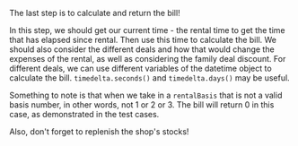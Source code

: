 <!--title={Return Bike: Bill}-->

<!--badges={Python:15}-->

<!--concepts={Class Method}-->

The last step is to calculate and return the bill!

In this step, we should get our current time - the rental time to get the time that has elapsed since rental. Then use this time to calculate the bill. We should also consider the different deals and how that would change the expenses of the rental, as well as considering the family deal discount. For different deals, we can use different variables of the datetime object to calculate the bill.  `timedelta.seconds()` and `timedelta.days()` may be useful.

Something to note is that when we take in a `rentalBasis` that is not a valid basis number, in other words, not 1 or 2 or 3. The bill will return 0 in this case, as demonstrated in the test cases.

Also, don't forget to replenish the shop's stocks!

